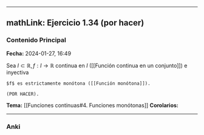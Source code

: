 
---
mathLink: Ejercicio 1.34 (por hacer)
---
### Contenido Principal

**Fecha:** 2024-01-27, 16:49

Sea $I \subset \mathbb R, f: I \to \mathbb R$ continua en $I$ ([[Función continua en un conjunto]]) e inyectiva
```ad-proposition
$f$ es estrictamente monótona ([[Función monótona]]).

```


```ad-proof
(POR HACER).

```



**Tema:** [[Funciones continuas#4. Funciones monótonas]]
**Corolarios:**

---
### Anki
